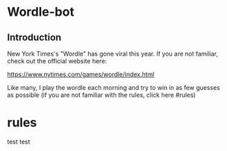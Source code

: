 # Wordle-bot

## Introduction

New York Times's "Wordle" has gone viral this year. If you are not familiar, check out the official website here:

https://www.nytimes.com/games/wordle/index.html

Like many, I play the wordle each morning and try to win in as few guesses as possible (if you are not familiar with the rules, click here #rules)

# rules

test test
